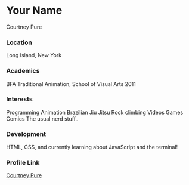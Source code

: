 # Your Name

Courtney Pure

### Location

Long Island, New York

### Academics

BFA Traditional Animation, School of Visual Arts 2011

### Interests

Programming
Animation
Brazilian Jiu Jitsu
Rock climbing
Videos Games
Comics
The usual nerd stuff..

### Development

HTML, CSS, and currently learning about JavaScript and the terminal!

### Profile Link
[Courtney Pure](https://github.com/courtneypure)
